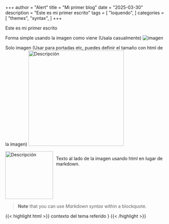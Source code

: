 +++
author = "Alert"
title = "Mi primer blog"
date = "2025-03-30"
description = "Este es mi primer escrito"
tags = [
    "loquendo",
]
categories = [
    "themes",
    "syntax",
]
+++

Este es mi primer escrito
<!--more-->

Forma simple usando la imagen como viene (Usala casualmente)
![imagen](https://64.media.tumblr.com/8cbab7d522f75cdafeae6a5d25d5f429/8ad4148f363f00f2-e2/s540x810/6dce29321acee88b48e4752ad02570038525e675.pnj)

Solo imagen (Usar para portadas etc, puedes definir el tamaño con html de la imagen)
<img src="https://64.media.tumblr.com/8cbab7d522f75cdafeae6a5d25d5f429/8ad4148f363f00f2-e2/s540x810/6dce29321acee88b48e4752ad02570038525e675.pnj" alt="Descripción" width="300" height="300"> 

<div style="display: flex; align-items: flex-start;">
    <img src="https://64.media.tumblr.com/8cbab7d522f75cdafeae6a5d25d5f429/8ad4148f363f00f2-e2/s540x810/6dce29321acee88b48e4752ad02570038525e675.pnj" alt="Descripción" width="150" height="150" style="margin-right: 10px;">
    <p>Texto al lado de la imagen usando html en lugar de markdown.</p>
</div>

> **Note** that you can use *Markdown syntax* within a blockquote.

{{< highlight html >}}
contexto del tema referido
}
{{< /highlight >}}
